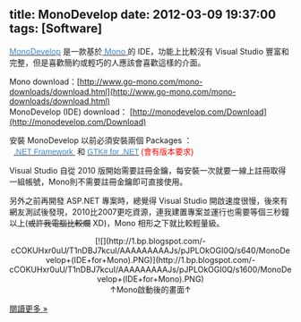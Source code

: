 title: MonoDevelop
date: 2012-03-09 19:37:00
tags: [Software]
---

[<span style="color: #3d85c6;">MonoDevelop</span>](http://zh.wikipedia.org/wiki/MonoDevelop) 是一款基於[ <span style="color: #3d85c6;">Mono</span> ](http://zh.wikipedia.org/wiki/Mono)的 IDE，功能上比較沒有 Visual Studio 豐富和完整，但是喜歡簡約或輕巧的人應該會喜歡這樣的介面。  

Mono download：[http://www.go-mono.com/mono-downloads/download.html](http://www.go-mono.com/mono-downloads/download.html)  
MonoDevelop (IDE) download： [http://monodevelop.com/Download](http://monodevelop.com/Download)  

安裝 MonoDevelop 以前必須安裝兩個 Packages ：  
<span style="color: #3d85c6;">  </span><span style="background-color: white; font-family: 'bitstream vera sans', verdana, sans-serif; font-size: 14px;">[<span style="color: #3d85c6;">.NET Framework</span> ](http://www.microsoft.com/download/en/details.aspx?displaylang=en&id=8279)<span style="color: #555555;"> </span></span><span style="background-color: white; font-family: 'bitstream vera sans', verdana, sans-serif; font-size: 14px;">和</span><span style="background-color: white; color: #555555; font-family: 'bitstream vera sans', verdana, sans-serif; font-size: 14px;"> </span><span style="background-color: white; font-family: 'bitstream vera sans', verdana, sans-serif; font-size: 14px;">[<span style="color: #3d85c6;">GTK# for .NET</span>](http://ftp.novell.com/pub/mono/gtk-sharp/gtk-sharp-2.12.10.win32.msi) <span style="color: red;">(會有版本要求)</span></span>  

Visual Studio 自從 2010 版開始需要註冊金鑰，每安裝一次就要一線上註冊取得一組帳號，Mono則不需要註冊金鑰即可直接使用。  

另外之前再開發 ASP.NET 專案時，總覺得 Visual Studio 開啟速度很慢，後來有網友測試後發現，2010比2007更吃資源，連我建置專案並運行也需要等個三秒鐘以上(<strike>或許我電腦比較爛</strike> XD)，Mono 相形之下就比較輕量級。  

<div class="separator" style="clear: both; text-align: center;">[![](http://1.bp.blogspot.com/-cCOKUHxr0uU/T1nDBJ7kcuI/AAAAAAAAAJs/pJPLOkOGI0Q/s640/MonoDevelop+(IDE+for+Mono).PNG)](http://1.bp.blogspot.com/-cCOKUHxr0uU/T1nDBJ7kcuI/AAAAAAAAAJs/pJPLOkOGI0Q/s1600/MonoDevelop+(IDE+for+Mono).PNG)</div>

<div class="separator" style="clear: both; text-align: center;">↑Mono啟動後的畫面↑</div>

[閱讀更多 »](http://veckcode.blogspot.com/2012/03/monodevelop.html#more)